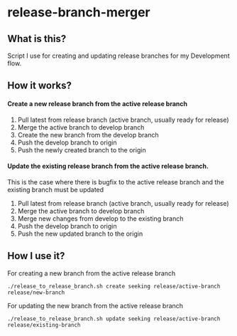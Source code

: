 # release-branch-merger

## What is this?
Script I use for creating and updating release branches for my Development flow.


## How it works?

#### Create a new release branch from the active release branch

1. Pull latest from release branch (active branch, usually ready for release)
2. Merge the active branch to develop branch
3. Create the new branch from the develop branch
4. Push the develop branch to origin
5. Push the newly created branch to the origin 

#### Update the existing release branch from the active release branch.

This is the case where there is bugfix to the active release branch and the existing branch must be updated

1. Pull latest from release branch (active branch, usually ready for release)
2. Merge the active branch to develop branch
3. Merge new changes from develop to the existing branch
4. Push the develop branch to origin
5. Push the new updated branch to the origin 

## How I use it?

For creating a new branch from the active release branch

```./release_to_release_branch.sh create seeking release/active-branch release/new-branch```

For updating the new branch from the active release branch

```./release_to_release_branch.sh update seeking release/active-branch release/existing-branch```
